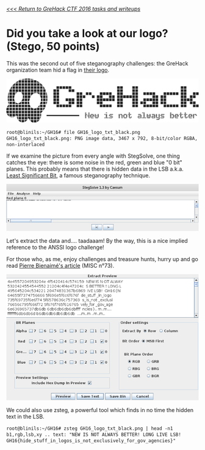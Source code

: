 _[<<< Return to GreHack CTF 2016 tasks and writeups](/CTF-Jeopardy/2016-grehack-ctf)_
# Did you take a look at our logo? (Stego, 50 points)

This was the second out of five steganography challenges:
the GreHack organization team hid a flag in [their logo](GH16_logo_txt_black.png).

![FIND THE FLAG!](GH16_logo_txt_black.png)

```console
root@blinils:~/GH16# file GH16_logo_txt_black.png
GH16_logo_txt_black.png: PNG image data, 3467 x 792, 8-bit/color RGBA, non-interlaced
```

If we examine the picture from every angle with StegSolve, one thing catches the eye:
there is some noise in the red, green and blue "0 bit" planes. This probably means that
there is hidden data in the LSB a.k.a. [Least Significant Bit](http://ijact.org/volume3issue4/IJ0340004.pdf),
a famous steganography technique.

![Screenshot #1 of StegSolve.jar](logo_SSjar_RP0.png)

Let's extract the data and.... taadaaam! By the way, this is a nice implied reference to the ANSSI logo challenge!

For those who, as me, enjoy challenges and treasure hunts,
hurry up and go read [Pierre Bienaimé's article](http://blog.bienaime.info/2015/01/le-challenge-du-logo-anssi.html) (MISC n°73).

![Screenshot #2 of StegSolve.jar](logo_SSjar_extract.png)

We could also use zsteg, a powerful tool which finds in no time the hidden text in the LSB.

```console
root@blinils:~/GH16# zsteg GH16_logo_txt_black.png | head -n1
b1,rgb,lsb,xy .. text: "NEW IS NOT ALWAYS BETTER! LONG LIVE LSB! GH16{hide_stuff_in_logos_is_not_exclusively_for_gov_agencies}"
```

